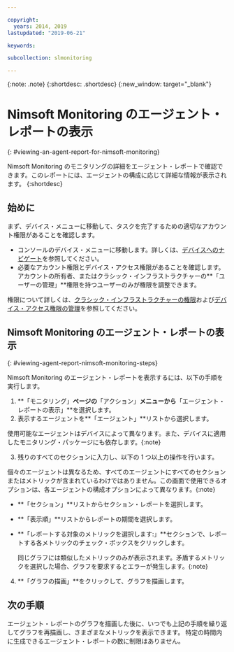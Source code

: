 ```yaml
---

copyright:
  years: 2014, 2019
lastupdated: "2019-06-21"

keywords:

subcollection: slmonitoring

---
```


{:note: .note}
{:shortdesc: .shortdesc}
{:new_window: target="_blank"}

# Nimsoft Monitoring のエージェント・レポートの表示
{: #viewing-an-agent-report-for-nimsoft-monitoring}

Nimsoft Monitoring のモニタリングの詳細をエージェント・レポートで確認できます。このレポートには、エージェントの構成に応じて詳細な情報が表示されます。
{:shortdesc}

## 始めに
まず、デバイス・メニューに移動して、タスクを完了するための適切なアカウント権限があることを確認します。

* コンソールのデバイス・メニューに移動します。詳しくは、[デバイスへのナビゲート](/docs/infrastructure/SLmonitoring?topic=virtual-servers-navigating-devices)を参照してください。
* 必要なアカウント権限とデバイス・アクセス権限があることを確認します。アカウントの所有者、またはクラシック・インフラストラクチャーの**「ユーザーの管理」**権限を持つユーザーのみが権限を調整できます。

権限について詳しくは、[クラシック・インフラストラクチャーの権限](/docs/iam?topic=iam-infrapermission#infrapermission)および[デバイス・アクセス権限の管理](/docs/vsi?topic=virtual-servers-managing-device-access)を参照してください。

## Nimsoft Monitoring のエージェント・レポートの表示
{: #viewing-agent-report-nimsoft-monitoring-steps}

Nimsoft Monitoring のエージェント・レポートを表示するには、以下の手順を実行します。

1. **「モニタリング」**ページの**「アクション」**メニューから**「エージェント・レポートの表示」**を選択します。
2. 表示するエージェントを**「エージェント」**リストから選択します。

  使用可能なエージェントはデバイスによって異なります。また、デバイスに適用したモニタリング・パッケージにも依存します。{:note}
  
3. 残りのすべてのセクションに入力し、以下の 1 つ以上の操作を行います。

  個々のエージェントは異なるため、すべてのエージェントにすべてのセクションまたはメトリックが含まれているわけではありません。この画面で使用できるオプションは、各エージェントの構成オプションによって異なります。{:note}
  
  * **「セクション」**リストからセクション・レポートを選択します。
  * **「表示順」**リストからレポートの期間を選択します。
  * **「レポートする対象のメトリックを選択します:」**セクションで、レポートする各メトリックのチェック・ボックスをクリックします。
    
     同じグラフには類似したメトリックのみが表示されます。矛盾するメトリックを選択した場合、グラフを要求するとエラーが発生します。{:note}
4. **「グラフの描画」**をクリックして、グラフを描画します。

## 次の手順

エージェント・レポートのグラフを描画した後に、いつでも上記の手順を繰り返してグラフを再描画し、さまざまなメトリックを表示できます。 特定の時間内に生成できるエージェント・レポートの数に制限はありません。
